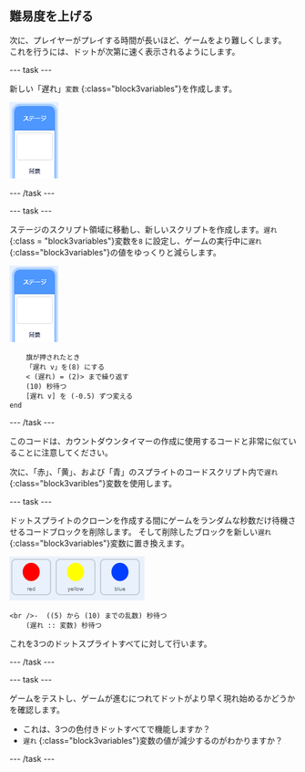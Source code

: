 ## 難易度を上げる

次に、プレイヤーがプレイする時間が長いほど、ゲームをより難しくします。 これを行うには、ドットが次第に速く表示されるようにします。

\--- task \---

新しい「遅れ」`変数` {:class="block3variables"}を作成します。

![ステージのスプライト](images/stage-sprite.png)

\--- /task \---

\--- task \---

ステージのスクリプト領域に移動し、新しいスクリプトを作成します。`遅れ` {:class = "block3variables"}変数を`8` に設定し、ゲームの実行中に`遅れ`{:class="block3variables"}の値をゆっくりと減らします。

![ステージのスプライト](images/stage-sprite.png)

```blocks3
    旗が押されたとき
    「遅れ v」を(8) にする
    < (遅れ) = (2)> まで繰り返す 
    (10) 秒待つ
    [遅れ v] を (-0.5) ずつ変える
end
```

\--- /task \---

このコードは、カウントダウンタイマーの作成に使用するコードと非常に似ていることに注意してください。

次に、「赤」、「黄」、および「青」のスプライトのコードスクリプト内で`遅れ`{:class="block3varibles"}変数を使用します。

\--- task \---

ドットスプライトのクローンを作成する間にゲームをランダムな秒数だけ待機させるコードブロックを削除します。 そして削除したブロックを新しい`遅れ`{:class="block3variables"}変数に置き換えます。

![スクリーンショット](images/all-dots.png)

```blocks3
<br />-  ((5) から (10) までの乱数) 秒待つ
    (遅れ :: 変数) 秒待つ
```

これを3つのドットスプライトすべてに対して行います。

\--- /task \---

\--- task \---

ゲームをテストし、ゲームが進むにつれてドットがより早く現れ始めるかどうかを確認します。

+ これは、3つの色付きドットすべてで機能しますか？
+ `遅れ` {:class="block3variables"}変数の値が減少するのがわかりますか？

\--- /task \---